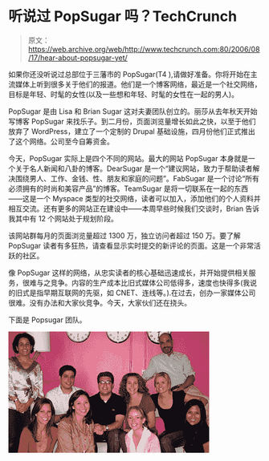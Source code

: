 # 听说过 PopSugar 吗？TechCrunch

> 原文：<https://web.archive.org/web/http://www.techcrunch.com:80/2006/08/17/hear-about-popsugar-yet/>

如果你还没听说过总部位于三藩市的 PopSugar(T4 ),请做好准备。你将开始在主流媒体上听到很多关于他们的报道。他们是一个博客网络，最近是一个社交网络，目标是年轻、时髦的女性(以及一些想和年轻、时髦的女性在一起的男人)。

PopSugar 是由 Lisa 和 Brian Sugar 这对夫妻团队创立的。丽莎从去年秋天开始写博客 PopSugar 来找乐子。到二月份，页面浏览量增长如此之快，以至于他们放弃了 WordPress，建立了一个定制的 Drupal 基础设施，四月份他们正式推出了这个网络。公司至今自筹资金。

今天，PopSugar 实际上是四个不同的网站。最大的网站 PopSugar 本身就是一个关于名人新闻和八卦的博客。DearSugar 是一个“建议网站，致力于帮助读者解决围绕男人、工作、金钱、性、朋友和家庭的问题”。FabSugar 是一个讨论“所有必须拥有的时尚和美容产品”的博客。TeamSugar 是将一切联系在一起的东西——这是一个 Myspace 类型的社交网络，读者可以加入，添加他们的个人资料并相互交流。还有更多的网站正在建设中——本周早些时候我们交谈时，Brian 告诉我其中有 12 个网站处于规划阶段。

该网站群每月的页面浏览量超过 1300 万，独立访问者超过 150 万。要了解 PopSugar 读者有多狂热，请查看显示实时提交的新评论的页面。这是一个非常活跃的社区。

像 PopSugar 这样的网络，从忠实读者的核心基础迅速成长，并开始提供相关服务，很难与之竞争。内容的生产成本比旧式媒体公司低得多，速度也快得多(我说的旧式是指早期互联网的先驱，如 CNET、连线等。).在过去，创办一家媒体公司很难。没有办法和大家伙竞争。今天，大家伙们还在挠头。

下面是 Popsugar 团队。

![](img/ab3150ef77323ffb75bb3a23a2000581.png)